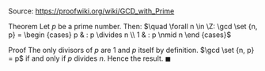 # 

Source: https://proofwiki.org/wiki/GCD_with_Prime

Theorem
Let $p$ be a prime number.
Then:
$\quad \forall n \in \Z: \gcd \set {n, p} = \begin {cases}
p & : p \divides n \\
1 & : p \nmid n
\end {cases}$


Proof
The only divisors of $p$ are $1$ and $p$ itself by definition.
$\gcd \set {n, p} = p$ if and only if $p$ divides $n$.
Hence the result.
$\blacksquare$





